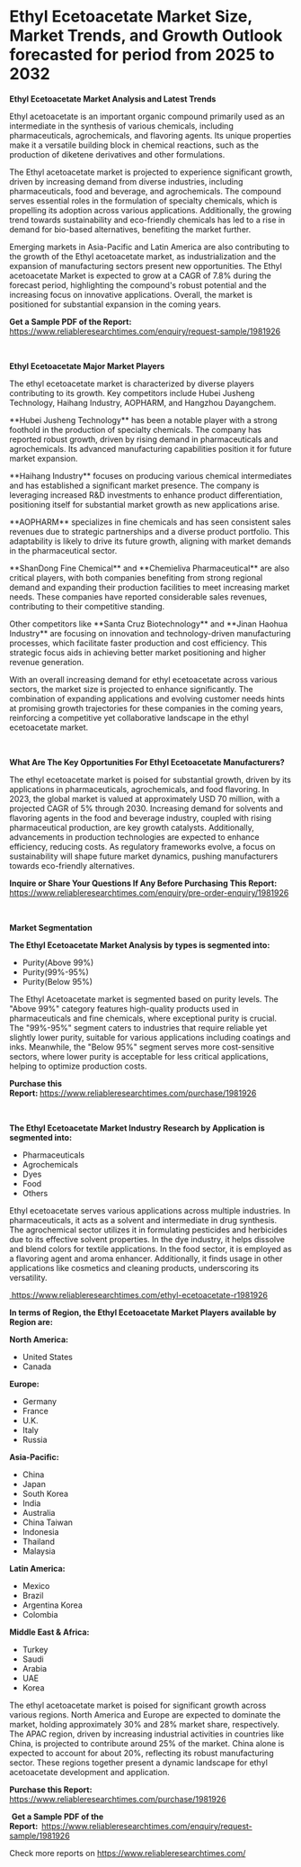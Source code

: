 <p><h1>Ethyl Ecetoacetate Market Size, Market Trends, and Growth Outlook forecasted for period from 2025 to 2032</h1></p><p><strong>Ethyl Ecetoacetate Market Analysis and Latest Trends</strong></p>
<p><p>Ethyl acetoacetate is an important organic compound primarily used as an intermediate in the synthesis of various chemicals, including pharmaceuticals, agrochemicals, and flavoring agents. Its unique properties make it a versatile building block in chemical reactions, such as the production of diketene derivatives and other formulations.</p><p>The Ethyl acetoacetate market is projected to experience significant growth, driven by increasing demand from diverse industries, including pharmaceuticals, food and beverage, and agrochemicals. The compound serves essential roles in the formulation of specialty chemicals, which is propelling its adoption across various applications. Additionally, the growing trend towards sustainability and eco-friendly chemicals has led to a rise in demand for bio-based alternatives, benefiting the market further.</p><p>Emerging markets in Asia-Pacific and Latin America are also contributing to the growth of the Ethyl acetoacetate market, as industrialization and the expansion of manufacturing sectors present new opportunities. The Ethyl acetoacetate Market is expected to grow at a CAGR of 7.8% during the forecast period, highlighting the compound's robust potential and the increasing focus on innovative applications. Overall, the market is positioned for substantial expansion in the coming years.</p></p>
<p><strong>Get a Sample PDF of the Report:&nbsp;</strong> <a href="https://www.reliableresearchtimes.com/enquiry/request-sample/1981926?utm_campaign=3583&utm_medium=2&utm_source=Github&utm_content=ia&utm_term=03042025&utm_id=ethyl-ecetoacetate">https://www.reliableresearchtimes.com/enquiry/request-sample/1981926</a></p>
<p>&nbsp;</p>
<p><strong>Ethyl Ecetoacetate Major Market Players</strong></p>
<p><p>The ethyl ecetoacetate market is characterized by diverse players contributing to its growth. Key competitors include Hubei Jusheng Technology, Haihang Industry, AOPHARM, and Hangzhou Dayangchem. </p><p>**Hubei Jusheng Technology** has been a notable player with a strong foothold in the production of specialty chemicals. The company has reported robust growth, driven by rising demand in pharmaceuticals and agrochemicals. Its advanced manufacturing capabilities position it for future market expansion.</p><p>**Haihang Industry** focuses on producing various chemical intermediates and has established a significant market presence. The company is leveraging increased R&D investments to enhance product differentiation, positioning itself for substantial market growth as new applications arise.</p><p>**AOPHARM** specializes in fine chemicals and has seen consistent sales revenues due to strategic partnerships and a diverse product portfolio. This adaptability is likely to drive its future growth, aligning with market demands in the pharmaceutical sector.</p><p>**ShanDong Fine Chemical** and **Chemieliva Pharmaceutical** are also critical players, with both companies benefiting from strong regional demand and expanding their production facilities to meet increasing market needs. These companies have reported considerable sales revenues, contributing to their competitive standing.</p><p>Other competitors like **Santa Cruz Biotechnology** and **Jinan Haohua Industry** are focusing on innovation and technology-driven manufacturing processes, which facilitate faster production and cost efficiency. This strategic focus aids in achieving better market positioning and higher revenue generation.</p><p>With an overall increasing demand for ethyl ecetoacetate across various sectors, the market size is projected to enhance significantly. The combination of expanding applications and evolving customer needs hints at promising growth trajectories for these companies in the coming years, reinforcing a competitive yet collaborative landscape in the ethyl ecetoacetate market.</p></p>
<p>&nbsp;</p>
<p><strong>What Are The Key Opportunities For Ethyl Ecetoacetate Manufacturers?</strong></p>
<p><p>The ethyl ecetoacetate market is poised for substantial growth, driven by its applications in pharmaceuticals, agrochemicals, and food flavoring. In 2023, the global market is valued at approximately USD 70 million, with a projected CAGR of 5% through 2030. Increasing demand for solvents and flavoring agents in the food and beverage industry, coupled with rising pharmaceutical production, are key growth catalysts. Additionally, advancements in production technologies are expected to enhance efficiency, reducing costs. As regulatory frameworks evolve, a focus on sustainability will shape future market dynamics, pushing manufacturers towards eco-friendly alternatives.</p></p>
<p><strong>Inquire or Share Your Questions If Any Before Purchasing This Report:</strong> <a href="https://www.reliableresearchtimes.com/enquiry/pre-order-enquiry/1981926?utm_campaign=3583&utm_medium=2&utm_source=Github&utm_content=ia&utm_term=03042025&utm_id=ethyl-ecetoacetate">https://www.reliableresearchtimes.com/enquiry/pre-order-enquiry/1981926</a></p>
<p>&nbsp;</p>
<p><strong>Market Segmentation</strong></p>
<p><strong>The Ethyl Ecetoacetate Market Analysis by types is segmented into:</strong></p>
<p><ul><li>Purity(Above 99%)</li><li>Purity(99%-95%)</li><li>Purity(Below 95%)</li></ul></p>
<p><p>The Ethyl Acetoacetate market is segmented based on purity levels. The "Above 99%" category features high-quality products used in pharmaceuticals and fine chemicals, where exceptional purity is crucial. The "99%-95%" segment caters to industries that require reliable yet slightly lower purity, suitable for various applications including coatings and inks. Meanwhile, the "Below 95%" segment serves more cost-sensitive sectors, where lower purity is acceptable for less critical applications, helping to optimize production costs.</p></p>
<p><strong>Purchase this Report:&nbsp;</strong><a href="https://www.reliableresearchtimes.com/purchase/1981926?utm_campaign=3583&utm_medium=2&utm_source=Github&utm_content=ia&utm_term=03042025&utm_id=ethyl-ecetoacetate">https://www.reliableresearchtimes.com/purchase/1981926</a></p>
<p>&nbsp;</p>
<p><strong>The Ethyl Ecetoacetate Market Industry Research by Application is segmented into:</strong></p>
<p><ul><li>Pharmaceuticals</li><li>Agrochemicals</li><li>Dyes</li><li>Food</li><li>Others</li></ul></p>
<p><p>Ethyl ecetoacetate serves various applications across multiple industries. In pharmaceuticals, it acts as a solvent and intermediate in drug synthesis. The agrochemical sector utilizes it in formulating pesticides and herbicides due to its effective solvent properties. In the dye industry, it helps dissolve and blend colors for textile applications. In the food sector, it is employed as a flavoring agent and aroma enhancer. Additionally, it finds usage in other applications like cosmetics and cleaning products, underscoring its versatility.</p></p>
<p><a href="https://www.reliableresearchtimes.com/ethyl-ecetoacetate-r1981926?utm_campaign=3583&utm_medium=2&utm_source=Github&utm_content=ia&utm_term=03042025&utm_id=ethyl-ecetoacetate">&nbsp;https://www.reliableresearchtimes.com/ethyl-ecetoacetate-r1981926</a></p>
<p><strong>In terms of Region, the Ethyl Ecetoacetate Market Players available by Region are:</strong></p>
<p>
    <p> <strong> North America: </strong>
        <ul>
            <li>United States</li>
            <li>Canada</li>
        </ul>
        </p> 
    <p> <strong> Europe: </strong>
        <ul>
            <li>Germany</li>
            <li>France</li>
            <li>U.K.</li>
            <li>Italy</li>
            <li>Russia</li>
        </ul>
        </p> 
    <p> <strong> Asia-Pacific: </strong>
        <ul>
            <li>China</li>
            <li>Japan</li>
            <li>South Korea</li>
            <li>India</li>
            <li>Australia</li>
            <li>China Taiwan</li>
            <li>Indonesia</li>
            <li>Thailand</li>
            <li>Malaysia</li>
        </ul>
        </p> 
    <p> <strong> Latin America: </strong>
        <ul>
            <li>Mexico</li>
            <li>Brazil</li>
            <li>Argentina Korea</li>
            <li>Colombia</li>
        </ul>
        </p> 
    <p> <strong> Middle East & Africa: </strong>
        <ul>
            <li>Turkey</li>
            <li>Saudi</li>
            <li>Arabia</li>
            <li>UAE</li>
            <li>Korea</li>
        </ul>
    </p>
    </p>
<p><p>The ethyl acetoacetate market is poised for significant growth across various regions. North America and Europe are expected to dominate the market, holding approximately 30% and 28% market share, respectively. The APAC region, driven by increasing industrial activities in countries like China, is projected to contribute around 25% of the market. China alone is expected to account for about 20%, reflecting its robust manufacturing sector. These regions together present a dynamic landscape for ethyl acetoacetate development and application.</p></p>
<p><strong>Purchase this Report: </strong><a href="https://www.reliableresearchtimes.com/purchase/1981926?utm_campaign=3583&utm_medium=2&utm_source=Github&utm_content=ia&utm_term=03042025&utm_id=ethyl-ecetoacetate">https://www.reliableresearchtimes.com/purchase/1981926</a></p>
<p>&nbsp;<strong>Get a Sample PDF of the Report:&nbsp;&nbsp;</strong><a href="https://www.reliableresearchtimes.com/enquiry/request-sample/1981926?utm_campaign=3583&utm_medium=2&utm_source=Github&utm_content=ia&utm_term=03042025&utm_id=ethyl-ecetoacetate">https://www.reliableresearchtimes.com/enquiry/request-sample/1981926</a></p>
<p><strong></strong></p>
<p>Check more reports on <a href="https://www.reliableresearchtimes.com/?utm_campaign=3583&utm_medium=2&utm_source=Github&utm_content=ia&utm_term=03042025&utm_id=ethyl-ecetoacetate">https://www.reliableresearchtimes.com/</a></p>
